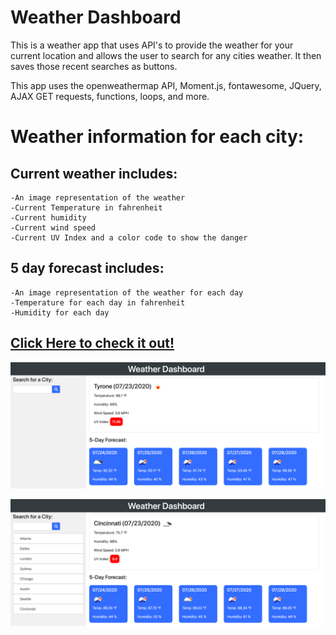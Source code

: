 # Weather Dashboard

This is a weather app that uses API's to provide the weather for your current location and allows the user to search for any cities weather. It then saves those recent searches as buttons.

This app uses the openweathermap API, Moment.js, fontawesome, JQuery, AJAX GET requests, functions, loops, and more. 

# Weather information for each city:

## Current weather includes:
    -An image representation of the weather
    -Current Temperature in fahrenheit
    -Current humidity
    -Current wind speed
    -Current UV Index and a color code to show the danger

## 5 day forecast includes:
    -An image representation of the weather for each day
    -Temperature for each day in fahrenheit
    -Humidity for each day


## [Click Here to check it out!](https://jacoblovins.github.io/weather_dashboard/)

![Alt text](images/current-location.png "Title")


![Alt text](images/with-buttons.png "Title")
